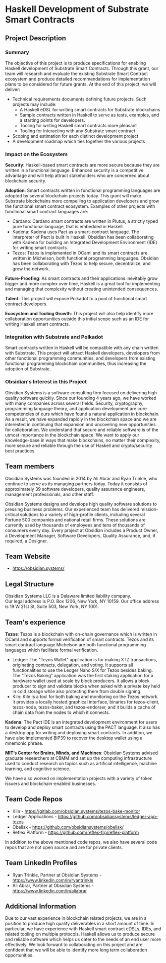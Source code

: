 # Haskell Development of Substrate Smart Contracts

## Project Description

### Summary
The objective of this project is to produce specifications for enabling Haskell development of Substrate Smart Contracts. Through this grant, our team will research and evaluate the existing Substrate Smart Contract ecosystem and produce detailed recommendations for implementation plans to be considered for future grants. At the end of this project, we will deliver:

* Technical requirements documents defining future projects. Such projects may include:
  * A Haskell eDSL for writing smart contracts for Substrate blockchains
  * Sample contracts written in Haskell to serve as tests, examples, and a starting points for developers.
  * Tooling for writing Haskell smart contracts more pleasant
  * Tooling for interacting with any Substrate smart contract
* Scoping and estimation for each distinct development project
* A development roadmap which ties together the various projects

### Impact on the Ecosystem
**Security**: Haskell-based smart contracts are more secure because they are written in a functional language. Enhanced security is a competitive advantage and will help attract stakeholders who are concerned about blockchain security.  

**Adoption**: Smart contracts written in functional programming languages are adopted by several blockchain projects today. This grant will make Substrate blockchains more compelling to application developers and grow the functional smart contract ecosystem. Examples of other projects with functional smart contract languages are:
  * Cardano: Cardano smart contracts are written in Plutus, a strictly typed pure functional language, that is embedded in Haskell.
  * Kadena: Kadena uses Pact as a smart-contract language. The interpreter of Pact is built in Haskell. Obsidian has been collaborating with Kadena for building an Integrated Development Environment (IDE) for writing smart contracts.
  * Tezos: Tezos is implemented in OCaml and its smart contracts are written in Michelson, both functional programming languages. Obsidian has been collaborating with Tezos to help secure, decentralize, and grow the network.  
  
**Future-Proofing**: As smart contracts and their applications inevitably grow bigger and more complex over time, Haskell is a great tool for implementing and managing that complexity without creating unintended consequences.  

**Talent**: This project will expose Polkadot to a pool of functional smart contract developers.  

**Ecosystem and Tooling Growth**: This project will also help identify more collaboration opportunities outside this initial scope such as an IDE for writing Haskell smart contracts.

### Integration with Substrate and Polkadot
Smart contracts written in Haskell will be compatible with any chain written with Substrate. This project will attract Haskell developers, developers from other functional programming communities, and developers from existing functional programming blockchain communities, thus increasing the adoption of Substrate.

### Obsidian's Interest in this Project
Obsidian Systems is a software consulting firm focused on delivering high-quality software quickly. Since our founding 4 years ago, we have worked with many companies across several fields. Security, cryptography, programming language theory, and application development are core competencies of ours which have found a natural application in blockchain. As a result, we have expanded rapidly in the blockchain space and we are interested in continuing that expansion and uncovering new opportunities for collaboration.
We understand that secure and reliable software is of the utmost importance in the blockchain space. We want to apply our knowledge-base in ways that make blockchains, no matter their complexity, more secure and reliable through the use of Haskell and crypto/security best practices. 


## Team members
Obsidian Systems was founded in 2014 by Ali Abrar and Ryan Trinkle, who continue to serve as its managing partners today. Today it consists of approximately 39 software developers, quality assurance engineers, management professionals, and other staff.

Obsidian Systems designs and develops high quality software solutions to pressing business problems. Our experienced team has delivered mission-critical solutions to a variety of high-profile clients, including several Fortune 500 companies and national retail firms. These solutions are currently used by thousands of employees and tens of thousands of consumers every day. Every project at Obsidian includes a Product Owner, a Development Manager, Software Developers, Quality Assurance, and, if required, a Designer.
	

## Team Website	
* https://obsidian.systems/

## Legal Structure 
Obsidian Systems LLC is a Delaware limited liability company.  
Our legal address is P.O. Box 1206, New York, NY 10159.
Our office address is 19 W 21st St, Suite 503, New York, NY 1001.

## Team's experience
**Tezos**: Tezos is a blockchain with on-chain governance which is written in OCaml and supports formal verification of smart contracts. Tezos and its smart contract language Michelson are both functional programming languages which facilitate formal verification.
  * Ledger: The "Tezos Wallet" application is for making XTZ transactions, originating contracts, delegation, and voting. It supports all functionalities to use the Ledger Nano S/X for Tezos besides baking. The “Tezos Baking” application was the first staking application for a hardware wallet used at scale by block producers. It allows a block producer to sign and validate blocks when asked with a private key held in cold storage while also protecting them from double signing.
  * Kiln: Kiln is a tool for both baking and monitoring on the Tezos network. It provides a locally hosted graphical interface, binaries for tezos-client, tezos-node, tezos-baker, and tezos-endorser, and it builds a cache of chain data from the nodes to which it connects.  
  
**Kadena**: The Pact IDE is an integrated development environment for users to develop and deploy smart contracts using the PACT language. It also has a desktop app for writing and deploying smart contracts. In addition, we have also implemented BIP39 to recover the desktop wallet using a mnemonic phrase.  

**MIT’s Center for Brains, Minds, and Machines**: Obsidian Systems advised graduate researchers at CBMM and set up the computing infrastructure used to conduct research on topics such as artificial intelligence, machine learning, and cognitive science.

We have also worked on implementation projects with a variety of token issuers and blockchain-enabled businesses.


## Team Code Repos
* Kiln - https://gitlab.com/obsidian.systems/tezos-bake-monitor
* Ledger Applications - https://github.com/obsidiansystems/ledger-app-tezos
* Obelisk - https://github.com/obsidiansystems/obelisk/
* Reflex Platform - https://github.com/reflex-frp/reflex-platform

In addition to the above mentioned code repos, we also have several code repos that are not open source and are for private clients. 

## Team LinkedIn Profiles
* Ryan Trinkle, Partner at Obsidian Systems - https://www.linkedin.com/in/ryantrinkle
* Ali Abrar, Partner at Obsidian Systems - https://www.linkedin.com/in/aliabrar

## Additional Information
Due to our vast experience in blockchain related projects, we are in a position to produce high quality deliverables in a short amount of time. In particular, we have experience with Haskell smart contract eDSLs, IDEs, and related tooling on multiple protocols. Haskell allows us to produce secure and reliable software which helps us cater to the needs of an end user more effectively. We look forward to collaborating on this project and are confident that we will be able to identify more long term collaboration opportunities.



